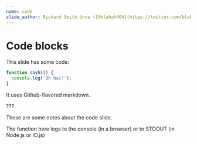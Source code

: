 ```yaml
---
name: code
slide_author: Richard Smith-Unna ([@blahah404](https://twitter.com/blahah404))
---
```

# Code blocks
This slide has some code:

```js
function sayhi() {
  console.log('Oh hai!');
}
```

It uses Github-flavored markdown.

???

These are some notes about the code slide.

The function here logs to the console (in a browser) or to STDOUT (in Node.js or IO.js)
